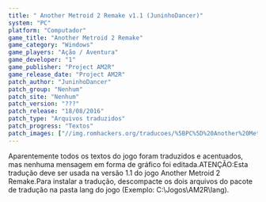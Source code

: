 ```yaml
---
title: " Another Metroid 2 Remake v1.1 (JuninhoDancer)"
system: "PC"
platform: "Computador"
game_title: "Another Metroid 2 Remake"
game_category: "Windows"
game_players: "Ação / Aventura"
game_developer: "1"
game_publisher: "Project AM2R"
game_release_date: "Project AM2R"
patch_author: "JuninhoDancer"
patch_group: "Nenhum"
patch_site: "Nenhum"
patch_version: "???"
patch_release: "18/08/2016"
patch_type: "Arquivos traduzidos"
patch_progress: "Textos"
patch_images: ["//img.romhackers.org/traducoes/%5BPC%5D%20Another%20Metroid%202%20Remake%20-%20JuninhoDancer%20-%201.jpg","//img.romhackers.org/traducoes/%5BPC%5D%20Another%20Metroid%202%20Remake%20-%20JuninhoDancer%20-%202.jpg","//img.romhackers.org/traducoes/%5BPC%5D%20Another%20Metroid%202%20Remake%20-%20JuninhoDancer%20-%203.jpg"]
---
```

Aparentemente todos os textos do jogo foram traduzidos e acentuados, mas nenhuma mensagem em forma de gráfico foi editada.ATENÇÃO:Esta tradução deve ser usada na versão 1.1 do jogo Another Metroid 2 Remake.Para instalar a tradução, descompacte os dois arquivos do pacote de tradução na pasta lang do jogo (Exemplo: C:\Jogos\AM2R\lang).